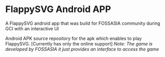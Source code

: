 # FlappySVG Android APP
A FlappySVG android app that was build for FOSSASIA community during GCI with an interactive UI

Android APK source repository for the apk which enables to play FlappySVG. [Currently has only the online support]
_Note: The game is developed by FOSSASIA it just provides an interface to access the game_

